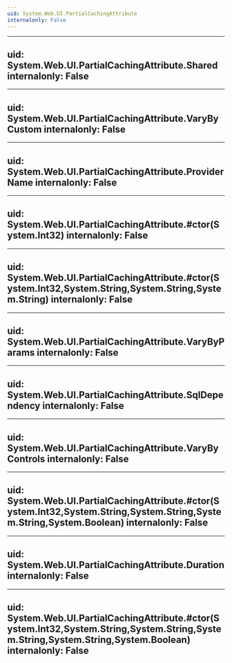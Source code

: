 ```yaml
---
uid: System.Web.UI.PartialCachingAttribute
internalonly: False
---
```


---
uid: System.Web.UI.PartialCachingAttribute.Shared
internalonly: False
---

---
uid: System.Web.UI.PartialCachingAttribute.VaryByCustom
internalonly: False
---

---
uid: System.Web.UI.PartialCachingAttribute.ProviderName
internalonly: False
---

---
uid: System.Web.UI.PartialCachingAttribute.#ctor(System.Int32)
internalonly: False
---

---
uid: System.Web.UI.PartialCachingAttribute.#ctor(System.Int32,System.String,System.String,System.String)
internalonly: False
---

---
uid: System.Web.UI.PartialCachingAttribute.VaryByParams
internalonly: False
---

---
uid: System.Web.UI.PartialCachingAttribute.SqlDependency
internalonly: False
---

---
uid: System.Web.UI.PartialCachingAttribute.VaryByControls
internalonly: False
---

---
uid: System.Web.UI.PartialCachingAttribute.#ctor(System.Int32,System.String,System.String,System.String,System.Boolean)
internalonly: False
---

---
uid: System.Web.UI.PartialCachingAttribute.Duration
internalonly: False
---

---
uid: System.Web.UI.PartialCachingAttribute.#ctor(System.Int32,System.String,System.String,System.String,System.String,System.Boolean)
internalonly: False
---
